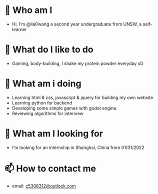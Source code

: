 # 👋  Who am I
- Hi, I’m @lia0wang a second year undergraduate from UNSW, a self-learner
# 👀  What do I like to do
- Gaming, body-building, I shake my protein powder everyday xD
# 🌱  What am i doing
- Learning html & css, javascript & jquery for building my own website
- Learning python for backend
- Developing some simple games with godot engine.
- Reviewing algorithms for interview
# 💞️  What am I looking for
- I’m looking for an internship in Shanghai, China from 01/01/2022
# 📫  How to contact me
- email: z5306312@outlook.com

<!---
lia0wang/lia0wang is a ✨ special ✨ repository because its `README.md` (this file) appears on your GitHub profile.
You can click the Preview link to take a look at your changes.
--->
